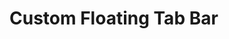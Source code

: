 # Custom Floating Tab Bar

<a href="https://github.com/iCoder86/CustomTabBar/blob/master/CustomTabBar/ezgif-3-beb920d7da6e.gif"/></a>



